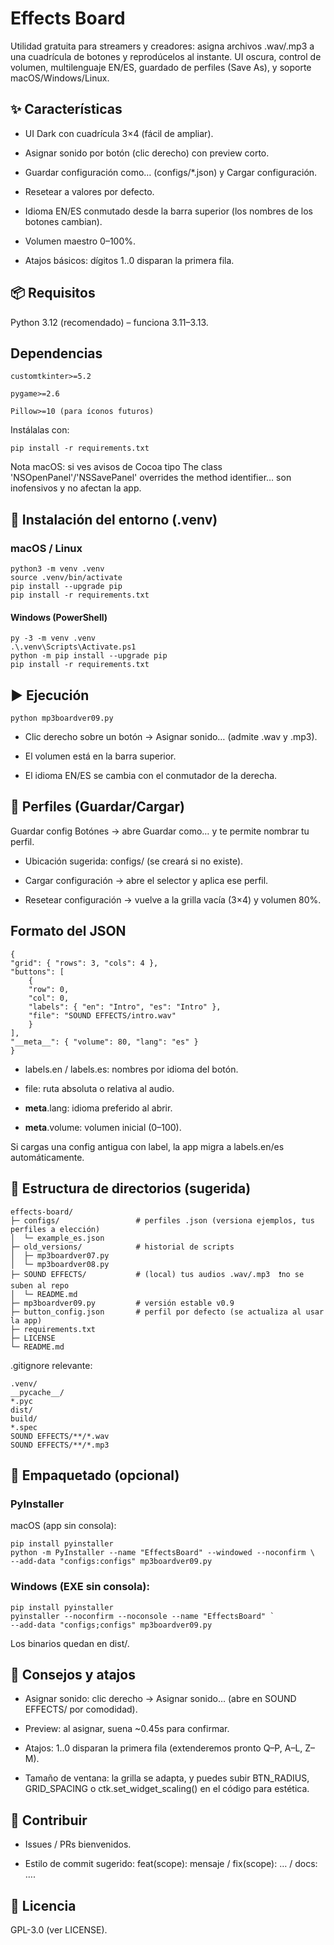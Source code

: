 # Effects Board

Utilidad gratuita para streamers y creadores: asigna archivos .wav/.mp3 a una cuadrícula de botones y reprodúcelos al instante.
UI oscura, control de volumen, multilenguaje EN/ES, guardado de perfiles (Save As), y soporte macOS/Windows/Linux.

## ✨ Características

- UI Dark con cuadrícula 3×4 (fácil de ampliar).

- Asignar sonido por botón (clic derecho) con preview corto.

- Guardar configuración como… (configs/*.json) y Cargar configuración.

- Resetear a valores por defecto.

- Idioma EN/ES conmutado desde la barra superior (los nombres de los botones cambian).

- Volumen maestro 0–100%.

- Atajos básicos: dígitos 1..0 disparan la primera fila.

## 📦 Requisitos

Python 3.12 (recomendado) – funciona 3.11–3.13.

## Dependencias

    customtkinter>=5.2

    pygame>=2.6

    Pillow>=10 (para íconos futuros)

Instálalas con:

    pip install -r requirements.txt

Nota macOS: si ves avisos de Cocoa tipo
The class 'NSOpenPanel'/'NSSavePanel' overrides the method identifier…
son inofensivos y no afectan la app.

## 🔧 Instalación del entorno (.venv)

### macOS / Linux

    python3 -m venv .venv
    source .venv/bin/activate
    pip install --upgrade pip
    pip install -r requirements.txt

#### Windows (PowerShell)

    py -3 -m venv .venv
    .\.venv\Scripts\Activate.ps1
    python -m pip install --upgrade pip
    pip install -r requirements.txt

## ▶️ Ejecución

    python mp3boardver09.py

- Clic derecho sobre un botón → Asignar sonido… (admite .wav y .mp3).

- El volumen está en la barra superior.

- El idioma EN/ES se cambia con el conmutador de la derecha.

## 💾 Perfiles (Guardar/Cargar)

Guardar config Botónes → abre Guardar como… y te permite nombrar tu perfil.

- Ubicación sugerida: configs/ (se creará si no existe).

- Cargar configuración → abre el selector y aplica ese perfil.

- Resetear configuración → vuelve a la grilla vacía (3×4) y volumen 80%.

## Formato del JSON

    {
    "grid": { "rows": 3, "cols": 4 },
    "buttons": [
        {
        "row": 0,
        "col": 0,
        "labels": { "en": "Intro", "es": "Intro" },
        "file": "SOUND EFFECTS/intro.wav"
        }
    ],
    "__meta__": { "volume": 80, "lang": "es" }
    }

- labels.en / labels.es: nombres por idioma del botón.

- file: ruta absoluta o relativa al audio.

- __meta__.lang: idioma preferido al abrir.

- __meta__.volume: volumen inicial (0–100).

Si cargas una config antigua con label, la app migra a labels.en/es automáticamente.

## 📁 Estructura de directorios (sugerida)

    effects-board/
    ├─ configs/                 # perfiles .json (versiona ejemplos, tus perfiles a elección)
    │  └─ example_es.json
    ├─ old_versions/            # historial de scripts
    │  ├─ mp3boardver07.py
    │  └─ mp3boardver08.py
    ├─ SOUND EFFECTS/           # (local) tus audios .wav/.mp3  ❗no se suben al repo
    │  └─ README.md
    ├─ mp3boardver09.py         # versión estable v0.9
    ├─ button_config.json       # perfil por defecto (se actualiza al usar la app)
    ├─ requirements.txt
    ├─ LICENSE
    └─ README.md

.gitignore relevante:

    .venv/
    __pycache__/
    *.pyc
    dist/
    build/
    *.spec
    SOUND EFFECTS/**/*.wav
    SOUND EFFECTS/**/*.mp3

## 🧰 Empaquetado (opcional)

### PyInstaller

macOS (app sin consola):

    pip install pyinstaller
    python -m PyInstaller --name "EffectsBoard" --windowed --noconfirm \
    --add-data "configs:configs" mp3boardver09.py

### Windows (EXE sin consola):

    pip install pyinstaller
    pyinstaller --noconfirm --noconsole --name "EffectsBoard" `
    --add-data "configs;configs" mp3boardver09.py

Los binarios quedan en dist/.

## 🧭 Consejos y atajos

- Asignar sonido: clic derecho → Asignar sonido… (abre en SOUND EFFECTS/ por comodidad).

- Preview: al asignar, suena ~0.45s para confirmar.

- Atajos: 1..0 disparan la primera fila (extenderemos pronto Q–P, A–L, Z–M).

- Tamaño de ventana: la grilla se adapta, y puedes subir BTN_RADIUS, GRID_SPACING o ctk.set_widget_scaling() en el código para estética.

## 🤝 Contribuir

- Issues / PRs bienvenidos.

- Estilo de commit sugerido: feat(scope): mensaje / fix(scope): … / docs: ….

## 📜 Licencia

GPL-3.0 (ver LICENSE).
